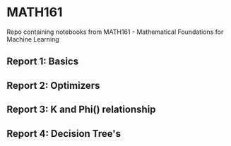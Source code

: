 # MATH161
Repo containing notebooks from MATH161 - Mathematical Foundations for Machine Learning

## Report 1: Basics

## Report 2: Optimizers

## Report 3: K and Phi() relationship

## Report 4: Decision Tree's 
